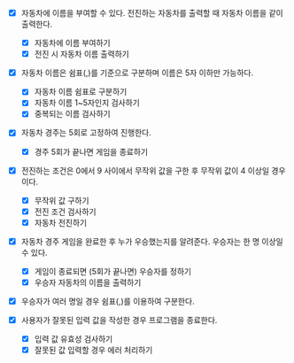 - [x] 자동차에 이름을 부여할 수 있다. 전진하는 자동차를 출력할 때 자동차 이름을 같이 출력한다.

  - [x] 자동차에 이름 부여하기
  - [x] 전진 시 자동차 이름 출력하기

- [x] 자동차 이름은 쉼표(,)를 기준으로 구분하며 이름은 5자 이하만 가능하다.

  - [x] 자동차 이름 쉼표로 구분하기
  - [x] 자동차 이름 1~5자인지 검사하기
  - [x] 중복되는 이름 검사하기

- [x] 자동차 경주는 5회로 고정하여 진행한다.

  - [x] 경주 5회가 끝나면 게임을 종료하기

- [x] 전진하는 조건은 0에서 9 사이에서 무작위 값을 구한 후 무작위 값이 4 이상일 경우이다.

  - [x] 무작위 값 구하기
  - [x] 전진 조건 검사하기
  - [x] 자동차 전진하기

- [x] 자동차 경주 게임을 완료한 후 누가 우승했는지를 알려준다. 우승자는 한 명 이상일 수 있다.

  - [x] 게임이 종료되면 (5회가 끝나면) 우승자를 정하기
  - [x] 우승자 자동차의 이름을 출력하기

- [x] 우승자가 여러 명일 경우 쉼표(,)를 이용하여 구분한다.

- [x] 사용자가 잘못된 입력 값을 작성한 경우 프로그램을 종료한다.
  - [x] 입력 값 유효성 검사하기
  - [x] 잘못된 값 입력할 경우 에러 처리하기
